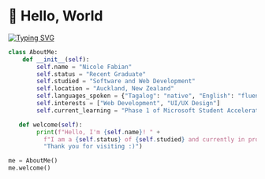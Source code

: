  # 🌸 Hello, World 

[![Typing SVG](https://readme-typing-svg.demolab.com?font=Fira+Code&pause=1000&color=F78CCF&random=false&width=435&lines=git+add+aboutme.py)](https://git.io/typing-svg)

```python
class AboutMe:
    def __init__(self):
        self.name = "Nicole Fabian"
        self.status = "Recent Graduate"
        self.studied = "Software and Web Development"
        self.location = "Auckland, New Zealand"
        self.languages_spoken = {"Tagalog": "native", "English": "fluent"}
        self.interests = ["Web Development", "UI/UX Design"]
        self.current_learning = "Phase 1 of Microsoft Student Accelerator"

   def welcome(self):
        print(f"Hello, I'm {self.name}! " +
          f"I am a {self.status} of {self.studied} and currently in progress doing {self.current_learning}. " +
          "Thank you for visiting :)")

me = AboutMe()
me.welcome()
```
